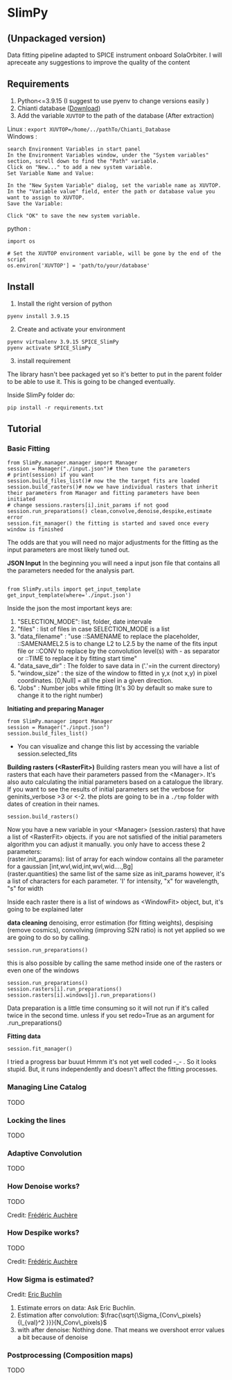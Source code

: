 # SlimPy
## (Unpackaged version)
Data fitting pipeline adapted to SPICE instrument onboard SolaOrbiter. I will apreceate any suggestions to improve the quality of the content

## Requirements
1. Python<=3.9.15 (I suggest to use pyenv to change versions easily )
2. Chianti database ([Download]([https://link-url-here.org](https://www.chiantidatabase.org/chianti_download.html)https://www.chiantidatabase.org/chianti_download.html))
3. Add the variable `XUVTOP` to the path of the database (After extraction)<br>

Linux :
```export XUVTOP=/home/../pathTo/Chianti_Database```<br>
Windows :
```
search Environment Variables in start panel
In the Environment Variables window, under the "System variables" section, scroll down to find the "Path" variable.
Click on "New..." to add a new system variable.
Set Variable Name and Value:

In the "New System Variable" dialog, set the variable name as XUVTOP.
In the "Variable value" field, enter the path or database value you want to assign to XUVTOP.
Save the Variable:

Click "OK" to save the new system variable.
```
python :
```
import os

# Set the XUVTOP environment variable, will be gone by the end of the script
os.environ['XUVTOP'] = 'path/to/your/database'
```
## Install
1. Install the right version of python 

```
pyenv install 3.9.15
```
2. Create and activate your environment

```
pyenv virtualenv 3.9.15 SPICE_SlimPy
pyenv activate SPICE_SlimPy
```

3. install requirement

The library hasn't bee packaged yet so it's better to put in the parent folder to be able to use it. This is going to be changed eventually.

Inside SlimPy folder do:
```
pip install -r requirements.txt 
```
## Tutorial
### Basic Fitting 
```
from SlimPy.manager.manager import Manager
session = Manager("./input.json")# then tune the parameters
# print(session) if you want
session.build_files_list()# now the the target fits are loaded
session.build_rasters()# now we have individual rasters that inherit their parameters from Manager and fitting parameters have been initiated
# change sessions.rasters[i].init_params if not good
session.run_preparations() clean,convolve,denoise,despike,estimate error
session.fit_manager() the fitting is started and saved once every window is finished
```



The odds are that you will need no major adjustments for the fitting as the input parameters are most likely tuned out.

**JSON Input**
In the beginning you will need a input json file that contains all the parameters needed for the analysis part.
```

from SlimPy.utils import get_input_template
get_input_template(where='./input.json')

```
Inside the json the most important keys are: 

1. "SELECTION_MODE": list, folder, date intervale
2. "files"         : list of files in case SELECTION_MODE is a list 
3. "data_filename" : "use ::SAMENAME to replace the placeholder, ::SAMENAMEL2.5 is to change L2 to L2.5 by the name of the fits input file or ::CONV to replace by the convolution level(s) with - as separator or ::TIME to replace it by fitting start time"
4. "data_save_dir" : The folder to save data in ('.'=in the current directory)
4. "window_size"   : the size of the window to fitted in y,x (not x,y) in pixel coordinates. [0,Null] = all the pixel in a given direction.
5. "Jobs"          : Number jobs while fitting (It's 30 by default so make sure to change it to the right number) 

**Initiating and preparing Manager**
```
from SlimPy.manager import Manager
session = Manager("./input.json")
session.build_files_list()
```
- You can visualize and change this list by accessing the variable session.selected_fits

**Building rasters (\<RasterFit\>)**
Building rasters mean you will have a list of rasters that each have their parameters passed from the \<Manager\>. It's also auto calculating the initial parameters based on a catalogue the library. If you want to see the results of initial parameters set the verbose for geninits_verbose >3 or <-2. the plots are going to be in a `./tmp` folder with dates of creation in their names.
```
session.build_rasters()

``` 
Now you have a new variable in your \<Manager\> (session.rasters) that have a list of \<RasterFit\> objects. if you are not satisfied of the initial parameters algorithm you can adjust it manually.
you only have to access these 2 parameters:<br> 
(raster.init_params): list of array for each window contains all the parameter for a gaussian [int,wvl,wid,int,wvl,wid....,Bg] <br>
(raster.quantities) the same list of the same size as init_params however, it's a list of characters for each parameter. 'I' for intensity, "x" for wavelength, "s" for width <br>

Inside each raster there is a list of windows as \<WindowFit\> object, but, it's going to be explained later

**data cleaning**
denoising, error estimation (for fitting weights), despising (remove cosmics), convolving (improving S2N ratio) is not yet applied so we are going to do so by calling. 
```
session.run_preparations()
```
this is also possible by calling the same method inside one of the rasters or even one of the windows 
```
session.run_preparations()
session.rasters[i].run_preparations()
session.rasters[i].windows[j].run_preparations()
```
Data preparation is a little time consuming so it will not run if it's called twice in the second time. unless if you set redo=True as an argument for .run_preparations()

**Fitting data**
```
session.fit_manager()
```
I tried a progress bar buuut Hmmm it's not yet well coded -_- . So it looks stupid. But, it runs independently and doesn't affect the fitting processes.

### Managing Line Catalog
TODO
### Locking the lines
TODO
### Adaptive Convolution
TODO
### How Denoise works?
TODO

Credit:  [Frédéric Auchère]([frederic.auchere@universite-paris-saclay.fr])
### How Despike works?
TODO

Credit:  [Frédéric Auchère]([frederic.auchere@universite-paris-saclay.fr])
### How Sigma is estimated?
Credit:  [Eric Buchlin]([eric.buchlin@universite-paris-saclay.fr])
1. Estimate errors on data: Ask Eric Buchlin.
2. Estimation after convolution: $\frac{\sqrt{\Sigma_{Conv\_pixels}{I_{val}^2 }}}{N_Conv\_pixels}$
3. with after denoise: Nothing done. That means we overshoot error values a bit because of denoise

### Postprocessing (Composition maps)
TODO